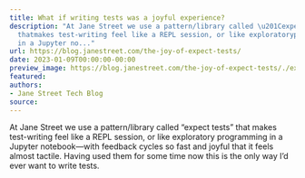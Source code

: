 ```yaml
---
title: What if writing tests was a joyful experience?
description: "At Jane Street we use a pattern/library called \u201Cexpect tests\u201D
  thatmakes test-writing feel like a REPL session, or like exploratoryprogramming
  in a Jupyter no..."
url: https://blog.janestreet.com/the-joy-of-expect-tests/
date: 2023-01-09T00:00:00-00:00
preview_image: https://blog.janestreet.com/the-joy-of-expect-tests/./expect.gif
featured:
authors:
- Jane Street Tech Blog
source:
---
```


<p>At Jane Street we use a pattern/library called &ldquo;expect tests&rdquo; that
makes test-writing feel like a REPL session, or like exploratory
programming in a Jupyter notebook&mdash;with feedback cycles so fast and
joyful that it feels almost tactile. Having used them for some time now
this is the only way I&rsquo;d ever want to write tests.</p>


